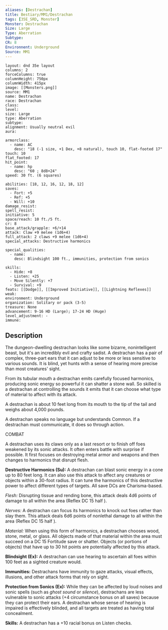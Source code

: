 ```yaml
---
aliases: [Destrachan]
title: Bestiary/MM1/Destrachan
tags: [35E_SRD, Monster]
Monster: Destrachan
Size: Large
Type: Aberration
Subtype: 
CR: 8
Environnent: Underground
Source: MM1
---
```


```statblock
layout: dnd 35e layout
columns: 2
forceColumns: true
columnHeight: 750px
columnWidth: 415px
image: [[Monsters.png]]
source: MM1
name: Destrachan
race: Destrachan
class: 
level: 
size: Large
type: Aberration
subtype: 
alignment: Usually neutral evil
aura: 

armorclass:
  - name: AC
    desc: "18 (-1 size, +1 Dex, +8 natural), touch 10, flat-footed 17"
touch: 10
flat_footed: 17
hit_point:
  - name: hp
    desc: "60 ; 8d8+24"
speed: 30 ft. (6 squares)

abilities: [18, 12, 16, 12, 18, 12]
saves:
  - Fort: +5
  - Ref: +5
  - Will: +10
damage_resist: 
spell_resist: 
initiative: 5
space/reach: 10 ft./5 ft.
cr: 8
base_attack/grapple: +6/+14
attack: Claw +9 melee (1d6+4)
full_attack: 2 claws +9 melee (1d6+4)
special_attacks: Destructive harmonics

special_qualities:
  - name: 
    desc: Blindsight 100 ft., immunities, protection from sonics

skills:
  - Hide: +8
  - Listen: +25
  - Move Silently: +7
  - Survival: +9
feats: [[Dodge]], [[Improved Initiative]], [[Lightning Reflexes]]
weak: 
environment: Underground
organization: Solitary or pack (3-5)
treasure: None
advancement: 9-16 HD (Large); 17-24 HD (Huge)
level_adjustment: -
immune: 
```

## Description

<p>The dungeon-dwelling destrachan looks like some bizarre, nonintelligent beast, but it's an incredibly evil and crafty sadist. A destrachan has a pair of complex, three-part ears that it can adjust to be more or less sensitive to various sounds. It is blind, yet hunts with a sense of hearing more precise than most creatures' sight.</p>
<p>From its tubular mouth a destrachan emits carefully focused harmonics, producing sonic energy so powerful it can shatter a stone wall. So skilled is a destrachan at controlling the sounds it emits that it can choose what type of material to affect with its attack.</p>
<p>A destrachan is about 10 feet long from its mouth to the tip of the tail and weighs about 4,000 pounds.</p>
<p>A destrachan speaks no language but understands Common. If a destrachan must communicate, it does so through action.</p>
<p>COMBAT</p>
<p>A destrachan uses its claws only as a last resort or to finish off foes weakened by its sonic attacks. It often enters battle with surprise if possible. It first focuses on destroying metal armor and weapons and then changes to harmonics that disrupt flesh.</p>
<p>
            <b>Destructive Harmonics (Su):</b> A destrachan can blast sonic energy in a cone up to 80 feet long. It can also use this attack to affect any creatures or objects within a 30-foot radius. It can tune the harmonics of this destructive power to affect different types of targets. All save DCs are Charisma-based.</p>
<p>
            <i>Flesh:</i> Disrupting tissue and rending bone, this attack deals 4d6 points of damage to all within the area (Reflex DC 15 half ).</p>
<p>
            <i>Nerves:</i> A destrachan can focus its harmonics to knock out foes rather than slay them. This attack deals 6d6 points of nonlethal damage to all within the area (Reflex DC 15 half ).</p>
<p>
            <i>Material:</i> When using this form of harmonics, a destrachan chooses wood, stone, metal, or glass. All objects made of that material within the area must succeed on a DC 15 Fortitude save or shatter. Objects (or portions of objects) that have up to 30 hit points are potentially affected by this attack.</p>
<p>
            <b>Blindsight (Ex):</b> A destrachan can use hearing to ascertain all foes within 100 feet as a sighted creature would.</p>
<p>
            <b>Immunities:</b> Destrachans have immunity to gaze attacks, visual effects, illusions, and other attack forms that rely on sight.</p>
<p>
            <b>Protection from Sonics (Ex):</b> While they can be affected by loud noises and sonic spells (such as <i>ghost sound</i> or <i>silence</i>), destrachans are less vulnerable to sonic attacks (+4 circumstance bonus on all saves) because they can protect their ears. A destrachan whose sense of hearing is impaired is effectively blinded, and all targets are treated as having total concealment.</p>
<p>
            <b>Skills:</b> A destrachan has a +10 racial bonus on Listen checks.</p>